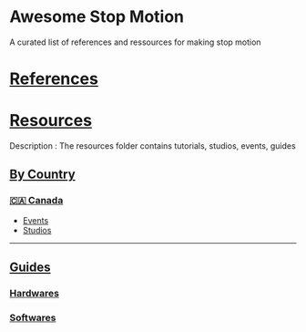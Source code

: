 # Awesome Stop Motion
A curated list of references and ressources for making stop motion

# [References](/references)

# [Resources](/resources)
Description : The resources folder contains tutorials, studios, events, guides 


## [By Country](/resources/by_country)
### [🇨🇦 Canada](/resources/by_country/canada)
- [Events](/resources/by_country/canada/events.md)
- [Studios](/resources/by_country/canada/studios.md)
___

## [Guides](/resources/guides)
### [Hardwares](/resources/guides/hardwares.md)
### [Softwares](/resources/guides/softwares.md)